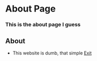 # About Page
### This is the about page I guess
## About
* This website is dumb, that simple
[Exit](README.md)
